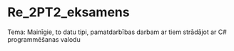 # Re_2PT2_eksamens
Tema: Mainīgie, to datu tipi, pamatdarbības darbam ar tiem strādājot ar C# programmēšanas valodu
